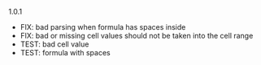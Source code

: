 1.0.1
- FIX: bad parsing when formula has spaces inside
- FIX: bad or missing cell values should not be taken into the cell range
- TEST: bad cell value
- TEST: formula with spaces